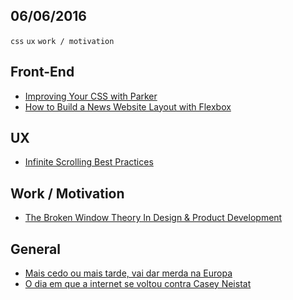 06/06/2016
----------

`css` `ux` `work / motivation` 

## Front-End

- [Improving Your CSS with Parker](http://csswizardry.com/2016/06/improving-your-css-with-parker/)
- [How to Build a News Website Layout with Flexbox](http://webdesign.tutsplus.com/tutorials/how-to-build-a-news-website-layout-with-flexbox--cms-26611)

## UX
 
- [Infinite Scrolling Best Practices](http://babich.biz/infinite-scrolling-best-practices/)

## Work / Motivation

- [The Broken Window Theory In Design & Product Development](https://medium.com/desk-of-van-schneider/the-broken-window-theory-in-design-product-development-93765be7349#.2d3miog9r)

## General

- [Mais cedo ou mais tarde, vai dar merda na Europa](http://hbdia.com/desabafo/mais-cedo-ou-mais-tarde-vai-dar-merda-na-europa/)
- [O dia em que a internet se voltou contra Casey Neistat](http://hbdia.com/a-internet-e-foda/o-dia-em-que-a-internet-se-voltou-contra-casey-neistat/)
